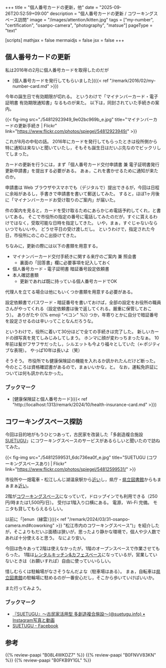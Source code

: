 +++
title = "個人番号カードの更新，他"
date =  "2025-09-26T20:52:59+09:00"
description = "個人番号カードの更新 / コワーキングスペース訪問"
image = "/images/attention/kitten.jpg"
tags = ["my-number", "certification", "osanpo-camera", "photography", "matsue"]
pageType = "text"

[scripts]
  mathjax = false
  mermaidjs = false
  jsx = false
+++

## 個人番号カードの更新

私は2016年の2月に個人番号カードを取得したのだが

- [個人番号カードを発行してもらいました]({{< ref "/remark/2016/02/my-number-card.md" >}})

今年の誕生日で有効期限が切れる。
というわけで「マイナンバーカード・電子証明書 有効期限通知書」なるものが来た。
以下は，同封されていた手続きの案内。

{{< fig-img src="./54812923949_9e02bc969b_e.jpg" title="マイナンバーカードの更新手続き | Flickr" link="https://www.flickr.com/photos/spiegel/54812923949/" >}}

これが8月の中旬の話。
2016年にカードを発行してもらったときは役所側から特に通知は来ないと聞いていたし，そもそも誕生日はだいぶ先なのでビックリしてしまった。


カードの更新を行うには，まず「個人番号カード交付申請書 兼 電子証明書発行 更新申請書」を提出する必要がある。
あぁ，これを書かせるために通知が来たのか。

申請書は Web ブラウザやスマホでも（デジタルで）提出できるが，今回は日程に余裕があるし，手書きで申請書を書いて郵送してみた。
すると，ほぼ1ヶ月後に「マイナンバーカードお受け取りのご案内」が届いた。

件の案内を見ると，カードを受け取るためにあらかじめ電話予約してくれ，と書いてある。
そこで市役所の指定の番号に電話してみたのだが，すぐに貰えるわけではなく，受取可能な日時を指定してきた。
いや，まぁ，すぐじゃないならいつでもいいや。
どうせ平日の受け渡しだし。
というわけで，指定された今日，市役所にのこのこ出掛けてきた。

ちなみに，更新の際には以下の書類を用意する。

- マイナンバーカード交付手続きに関する来庁のご案内 兼 照会書
  - 裏面の「回答書」欄に必要事項を記入しておく
- 個人番号カード・電子証明書 暗証番号設定依頼書
- 本人確認書類
  - 更新であれば既に持っている個人番号カードでOK

代理人を立てる場合は他にもいくつか書類を用意する必要がある。

設定依頼書でパスワード・暗証番号を書いておけば，全部の設定をお役所の職員さんがやってくれる（設定依頼書は後で返してくれる。厳重に保管しておこう）。
ありがたや {{% emoji "ペコン" %}} つか，年寄りとかに自分で暗証番号を設定させるのは辛いってことなんだろうな。

というわけで，役所に着いて30分ほどで全ての手続きは完了した。
新しいカードの顔写真を見てしみじみしてしまう。
ホンマに顔が変わっちまったなぁ。
10年前は髪がフサフサだったし，シルエットも今より福々としていた（←ポジティブな表現）。
やっぱ10年は長いよ（笑）

そうそう。
市役所でも健康保険証の機能を入れるか訊かれたんだけど断った。
今のところは資格確認書があるので，まぁいいかな，と。
なお，運転免許証については何も訊かれなかった。

### ブックマーク

- [健康保険証と個人番号カード]({{< ref "http://localhost:1313/remark/2024/10/health-insurance-card.md" >}})

## コワーキングスペース探訪

今回は目的地がもうひとつあって，古民家を改装した「多創造複合施設 [SUETUGU]」にコワーキングスペースのサービスがあるらしいと聞いたので訪ねてみた。

{{< fig-img src="./54812599531_6dc736ea0f_e.jpg" title="SUETUGU (コワーキングスペースあり) | Flickr" link="https://www.flickr.com/photos/spiegel/54812599531/" >}}

市役所や一畑電車・松江しんじ湖温泉駅から[近い](https://maps.app.goo.gl/LWzpPa7MYg2Xrfxw9)し，県庁・[県立図書館][島根県立図書館]からもまぁまぁ[近い](https://maps.app.goo.gl/LWzpPa7MYg2Xrfxw9)。

2階が[コワーキングスペース](https://suetugu.localinfo.jp/posts/7858296?categoryIds=2789967 "シェアオフィス / コワーキング | SUETUGU")になっていて，ドロップインでも利用できる（250円/時または1,500円/日）。
受付は1階入り口横にある。
電源， Wi-Fi 完備。
モニタも貸してもらえるらしい。

以前に「[enun（縁雲）]({{< ref "/remark/2024/03/31-osanpo-camera.md#coworking" >}} "松江市内のコワーキングスペース")」を紹介したが，そこよりもだいぶ面積は狭いが，思ったより静かな環境で，個人や少人数であれば十分使えると思う。
なにより安い。

今回は色々あって2階は使えなかったが，1階のオープンスペースで作業させてもらった。
1階は[レンタルキッチン&カフェスペース](https://suetugu.localinfo.jp/posts/7858310?categoryIds=2789967 "チャレンジカフェ | SUETUGU")になっているが，営業していないときは（お願いすれば）自由に使っていいらしい。

惜しむらくは駐輪場がなさそうなんだよな（駐車場はある）。
まぁ，自転車は[県立図書館][島根県立図書館]の駐輪場に駐めるのが一番安心だし，そこから歩いていけばいいか。

また行ってみよう。

### ブックマーク

- [『SUETUGU』〜古民家活用型 多創造複合施設〜(@suetugu.info) • Instagram写真と動画](https://www.instagram.com/suetugu.info/)
- [SUETUGU - Facebook](https://www.facebook.com/suetugu.info/)

[SUETUGU]: https://suetugu.localinfo.jp/ "SUETUGU"
[島根県立図書館]: https://www.library.pref.shimane.lg.jp/ "島根県立図書館"

## 参考

{{% review-paapi "B08L4WKDZ7" %}} <!-- PowerShot ZOOM -->
{{% review-paapi "B0FNVV83KN" %}} <!-- アワータイムイエロー Hour Time Yellow ReGLOSS -->
{{% review-paapi "B0FKB9Y1GL" %}} <!-- 落噺 おとしばなし 儒烏風亭らでん -->
